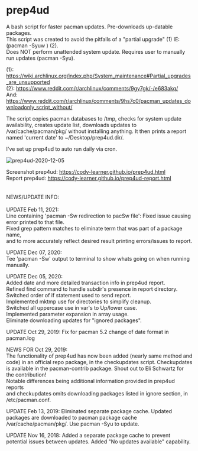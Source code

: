 # prep4ud<br>

A bash script for faster pacman updates. Pre-downloads up-datable packages. <br>
This script was created to avoid the pitfalls of a "partial upgrade" (1) IE: (pacman -Syuw ) (2). <br>
Does NOT perform unattended system update. Requires user to manually run updates (pacman -Syu). <br>

(1): https://wiki.archlinux.org/index.php/System_maintenance#Partial_upgrades_are_unsupported <br>
(2): https://www.reddit.com/r/archlinux/comments/9gy7gk/-/e683akq/ <br>
And: https://www.reddit.com/r/archlinux/comments/9hs7c0/pacman_updates_downloadonly_script_without/ <br>
 
The script copies pacman databases to /tmp, checks for system update availability, creates update list, downloads updates to /var/cache/pacman/pkg/ without installing anything. It then prints a report named 'current date' to ~/Desktop/prep4ud.dir/. 

I've set up prep4ud to auto run daily via cron. <br>

![prep4ud-2020-12-05](https://user-images.githubusercontent.com/36802396/101270322-b7ff9080-372c-11eb-9af6-c4aa0af80a98.png)

Screenshot prep4ud: https://cody-learner.github.io/prep4ud.html <br>
Report prep4ud: https://cody-learner.github.io/prep4ud-report.html <br>
<br>
<br>
NEWS/UPDATE INFO:<br>
<br>
UPDATE Feb 11, 2021: <br>
Line containing 'pacman -Sw redirection to pacSw file': Fixed issue causing error printed to that file. <br>
Fixed grep pattern matches to eliminate term that was part of a package name, <br>
and to more accurately reflect desired result printing errors/issues to report. <br>


UPDATE Dec 07, 2020: <br>
Tee 'pacman -Sw' output to terminal to show whats going on when running manually.


UPDATE Dec 05, 2020: <br>
Added date and more detailed transaction info in prep4ud report. <br>
Refined find command to handle subdir's presence in report directory. <br>
Switched order of if statement used to send report. <br>
Implemented mktmp use for directories to simplify cleanup. <br>
Switched all uppercase use in var's to Up/lower case. <br>
Implemented parameter expansion in array usage.<br>
Eliminate downloading updates for "ignored packages". <br>


UPDATE Oct 29, 2019:
Fix for pacman 5.2 change of date format in pacman.log


NEWS FOR Oct 29, 2019: <br>
The functionality of prep4ud has now been added (nearly same method and code) in an official repo package, in the checkupdates script.
Checkupdates is available in the pacman-contrib package. Shout out to Eli Schwartz for the contribution! <br>
Notable differences being additional information provided in prep4ud reports <br>
and checkupdates omits downloading packages listed in ignore section, in /etc/pacman.conf. <br>


UPDATE Feb 13, 2019:
Eliminated separate package cache. Updated packages are downloaded to pacman package cache /var/cache/pacman/pkg/.
Use pacman -Syu to update.


UPDATE Nov 16, 2018:
Added a separate package cache to prevent potential issues between updates. Added "No updates available" capability.

